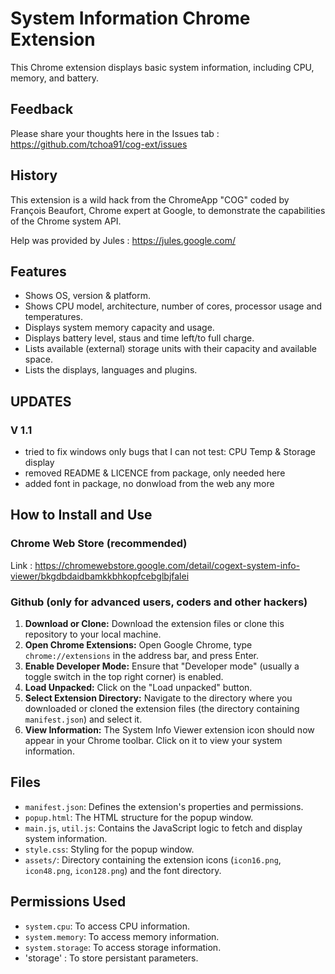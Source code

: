 # System Information Chrome Extension

This Chrome extension displays basic system information, including CPU, memory, and battery.

## Feedback

Please share your thoughts here in the Issues tab : https://github.com/tchoa91/cog-ext/issues

## History

This extension is a wild hack from the ChromeApp "COG" coded by François Beaufort, Chrome expert at Google, to demonstrate the capabilities of the Chrome system API.

Help was provided by Jules : https://jules.google.com/


## Features

- Shows OS, version & platform.
- Shows CPU model, architecture, number of cores, processor usage and temperatures.
- Displays system memory capacity and usage.
- Displays battery level, staus and time left/to full charge.
- Lists available (external) storage units with their capacity and available space.
- Lists the displays, languages and plugins.

## UPDATES 

### V 1.1

- tried to fix windows only bugs that I can not test: CPU Temp & Storage display
- removed README & LICENCE from package, only needed here
- added font in package, no donwload from the web any more 

## How to Install and Use

### Chrome Web Store (recommended)

Link : https://chromewebstore.google.com/detail/cogext-system-info-viewer/bkgdbdaidbamkkbhkopfcebglbjfalei

### Github (only for advanced users, coders and other hackers)

1.  **Download or Clone:** Download the extension files or clone this repository to your local machine.
2.  **Open Chrome Extensions:** Open Google Chrome, type `chrome://extensions` in the address bar, and press Enter.
3.  **Enable Developer Mode:** Ensure that "Developer mode" (usually a toggle switch in the top right corner) is enabled.
4.  **Load Unpacked:** Click on the "Load unpacked" button.
5.  **Select Extension Directory:** Navigate to the directory where you downloaded or cloned the extension files (the directory containing `manifest.json`) and select it.
6.  **View Information:** The System Info Viewer extension icon should now appear in your Chrome toolbar. Click on it to view your system information.

## Files

-   `manifest.json`: Defines the extension's properties and permissions.
-   `popup.html`: The HTML structure for the popup window.
-   `main.js`, `util.js`: Contains the JavaScript logic to fetch and display system information.
-   `style.css`: Styling for the popup window.
-   `assets/`: Directory containing the extension icons (`icon16.png`, `icon48.png`, `icon128.png`) and the font directory.

## Permissions Used

-   `system.cpu`: To access CPU information.
-   `system.memory`: To access memory information.
-   `system.storage`: To access storage information.
-   'storage' : To store persistant parameters.
